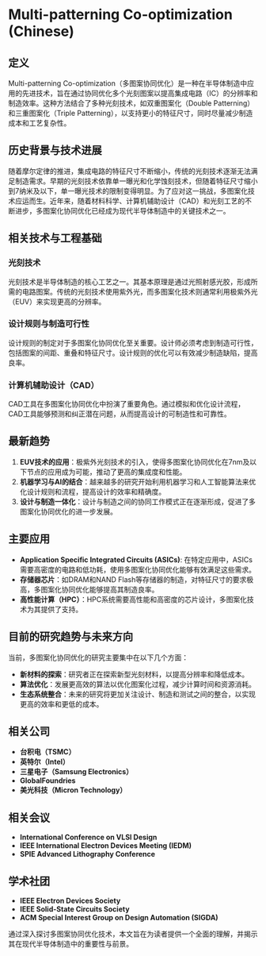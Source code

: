 # Multi-patterning Co-optimization (Chinese)

## 定义

Multi-patterning Co-optimization（多图案协同优化）是一种在半导体制造中应用的先进技术，旨在通过协同优化多个光刻图案以提高集成电路（IC）的分辨率和制造效率。这种方法结合了多种光刻技术，如双重图案化（Double Patterning）和三重图案化（Triple Patterning），以支持更小的特征尺寸，同时尽量减少制造成本和工艺复杂性。

## 历史背景与技术进展

随着摩尔定律的推进，集成电路的特征尺寸不断缩小，传统的光刻技术逐渐无法满足制造需求。早期的光刻技术依靠单一曝光和化学蚀刻技术，但随着特征尺寸缩小到7纳米及以下，单一曝光技术的限制变得明显。为了应对这一挑战，多图案化技术应运而生。近年来，随着材料科学、计算机辅助设计（CAD）和光刻工艺的不断进步，多图案化协同优化已经成为现代半导体制造中的关键技术之一。

## 相关技术与工程基础

### 光刻技术

光刻技术是半导体制造的核心工艺之一。其基本原理是通过光照射感光胶，形成所需的电路图案。传统的光刻技术使用紫外光，而多图案化技术则通常利用极紫外光（EUV）来实现更高的分辨率。

### 设计规则与制造可行性

设计规则的制定对于多图案化协同优化至关重要。设计师必须考虑到制造可行性，包括图案的间距、重叠和特征尺寸。设计规则的优化可以有效减少制造缺陷，提高良率。

### 计算机辅助设计（CAD）

CAD工具在多图案化协同优化中扮演了重要角色。通过模拟和优化设计流程，CAD工具能够预测和纠正潜在问题，从而提高设计的可制造性和可靠性。

## 最新趋势

1. **EUV技术的应用**：极紫外光刻技术的引入，使得多图案化协同优化在7nm及以下节点的应用成为可能，推动了更高的集成度和性能。
2. **机器学习与AI的结合**：越来越多的研究开始利用机器学习和人工智能算法来优化设计规则和流程，提高设计的效率和精确度。
3. **设计与制造一体化**：设计与制造之间的协同工作模式正在逐渐形成，促进了多图案化协同优化的进一步发展。

## 主要应用

- **Application Specific Integrated Circuits (ASICs)**: 在特定应用中，ASICs需要高密度的电路和低功耗，使用多图案化协同优化能够有效满足这些需求。
- **存储器芯片**：如DRAM和NAND Flash等存储器的制造，对特征尺寸的要求极高，多图案化协同优化能够提高其制造良率。
- **高性能计算（HPC）**：HPC系统需要高性能和高密度的芯片设计，多图案化技术为其提供了支持。

## 目前的研究趋势与未来方向

当前，多图案化协同优化的研究主要集中在以下几个方面：

- **新材料的探索**：研究者正在探索新型光刻材料，以提高分辨率和降低成本。
- **算法优化**：发展更高效的算法以优化图案化过程，减少计算时间和资源消耗。
- **生态系统整合**：未来的研究将更加关注设计、制造和测试之间的整合，以实现更高的效率和更低的成本。

## 相关公司

- **台积电（TSMC）**
- **英特尔（Intel）**
- **三星电子（Samsung Electronics）**
- **GlobalFoundries**
- **美光科技（Micron Technology）**

## 相关会议

- **International Conference on VLSI Design**
- **IEEE International Electron Devices Meeting (IEDM)**
- **SPIE Advanced Lithography Conference**

## 学术社团

- **IEEE Electron Devices Society**
- **IEEE Solid-State Circuits Society**
- **ACM Special Interest Group on Design Automation (SIGDA)**

通过深入探讨多图案协同优化技术，本文旨在为读者提供一个全面的理解，并揭示其在现代半导体制造中的重要性与前景。